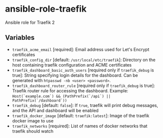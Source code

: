 # ansible-role-traefik

Ansible role for Traefik 2

## Variables

* `traefik_acme_email` [required]: Email address used for Let's Encrypt certificates
* `traefik_config_dir` [default: `/usr/local/etc/traefik`]: Directory on the host containing traefik configuration and ACME certificates
* `traefik_dashboard_basic_auth_users` [required only if `traefik_debug` is true]: String specifying login details for the dashboard. Can be generated with `htpasswd -nb <user> <password>`.
* `traefik_dashboard_router_rule` [required only if `traefik_debug` is true]: Traefik router rule for accessing the dashboard. Example: ``Host(`example.com`) && (PathPrefix(`/api`) || PathPrefix(`/dashboard`))``
* `traefik_debug` [default: `false`]: If `true`, traefik will print debug messages, and the API and dashboard will be enabled
* `traefik_docker_image` [default: `traefik:latest`]: Image of the traefik docker image to use
* `traefik_networks` [required]: List of names of docker networks that traefik should watch
